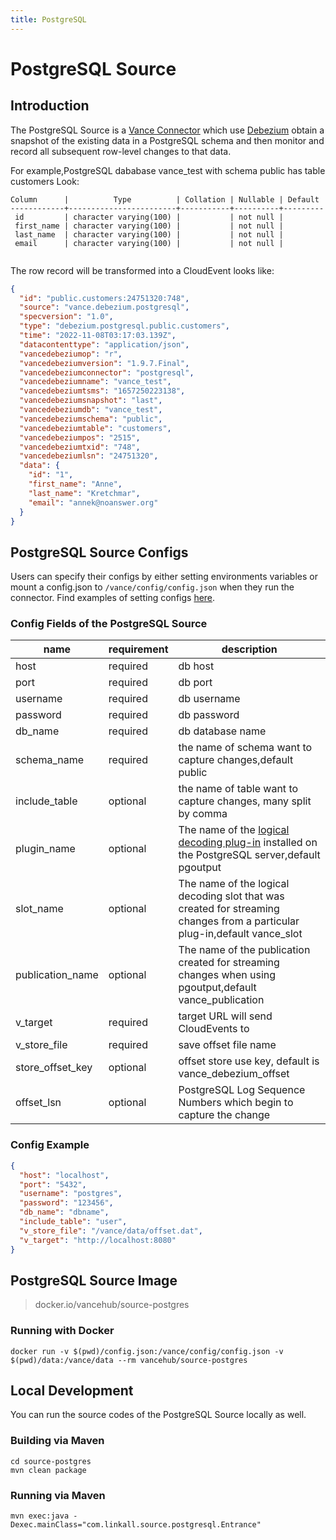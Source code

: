 ```yaml
---
title: PostgreSQL
---
```


# PostgreSQL Source

## Introduction

The PostgreSQL Source is a [Vance Connector][vc] which use [Debezium][debezium] obtain a snapshot of the existing data
in a PostgreSQL schema and then monitor and record all subsequent row-level changes to that data.

For example,PostgreSQL dababase vance_test with schema public has table customers Look:

```text
Column      |          Type          | Collation | Nullable | Default
------------+------------------------+-----------+----------+---------
 id         | character varying(100) |           | not null | 
 first_name | character varying(100) |           | not null | 
 last_name  | character varying(100) |           | not null | 
 email      | character varying(100) |           | not null | 
 
```

The row record will be transformed into a CloudEvent looks like:

```json
{
  "id": "public.customers:24751320:748",
  "source": "vance.debezium.postgresql",
  "specversion": "1.0",
  "type": "debezium.postgresql.public.customers",
  "time": "2022-11-08T03:17:03.139Z",
  "datacontenttype": "application/json",
  "vancedebeziumop": "r",
  "vancedebeziumversion": "1.9.7.Final",
  "vancedebeziumconnector": "postgresql",
  "vancedebeziumname": "vance_test",
  "vancedebeziumtsms": "1657250223138",
  "vancedebeziumsnapshot": "last",
  "vancedebeziumdb": "vance_test",
  "vancedebeziumschema": "public",
  "vancedebeziumtable": "customers",
  "vancedebeziumpos": "2515",
  "vancedebeziumtxid": "748",
  "vancedebeziumlsn": "24751320",
  "data": {
    "id": "1",
    "first_name": "Anne",
    "last_name": "Kretchmar",
    "email": "annek@noanswer.org"
  }
}

```

## PostgreSQL Source Configs

Users can specify their configs by either setting environments variables or mount a config.json to
`/vance/config/config.json` when they run the connector. Find examples of setting configs [here][config].

### Config Fields of the PostgreSQL Source

| name                | requirement | description                                                                                                               |
|---------------------|-------------|---------------------------------------------------------------------------------------------------------------------------|
| host                | required    | db host                                                                                                                   |
| port                | required    | db port                                                                                                                   |
| username            | required    | db username                                                                                                               |
| password            | required    | db password                                                                                                               |
| db_name             | required    | db database name                                                                                                          |
| schema_name         | required    | the name of schema want to capture changes,default public                                                                 |
| include_table       | optional    | the name of table want to capture changes, many split by comma                                                            |
| plugin_name         | optional    | The name of the [logical decoding plug-in] installed on the PostgreSQL server,default pgoutput                            |
| slot_name           | optional    | The name of the logical decoding slot that was created for streaming changes from a particular plug-in,default vance_slot |
| publication_name    | optional    | The name of the publication created for streaming changes when using pgoutput,default vance_publication                   |
| v_target            | required    | target URL will send CloudEvents to                                                                                       |
| v_store_file        | required    | save offset file name                                                                                                     |
| store_offset_key    | optional    | offset store use key, default is vance_debezium_offset                                                                    |
| offset_lsn          | optional    | PostgreSQL Log Sequence Numbers which begin to capture the change                                                         |

### Config Example

```json
{
  "host": "localhost",
  "port": "5432",
  "username": "postgres",
  "password": "123456",
  "db_name": "dbname",
  "include_table": "user",
  "v_store_file": "/vance/data/offset.dat",
  "v_target": "http://localhost:8080"
}
```

## PostgreSQL Source Image

> docker.io/vancehub/source-postgres

### Running with Docker

```shell
docker run -v $(pwd)/config.json:/vance/config/config.json -v $(pwd)/data:/vance/data --rm vancehub/source-postgres
```

## Local Development

You can run the source codes of the PostgreSQL Source locally as well.

### Building via Maven

```shell
cd source-postgres 
mvn clean package
```

### Running via Maven

```shell
mvn exec:java -Dexec.mainClass="com.linkall.source.postgresql.Entrance"
```

[vc]: https://github.com/linkall-labs/vance-docs/blob/main/docs/concept.md
[config]: https://github.com/linkall-labs/vance-docs/blob/main/docs/connector.md
[debezium]: https://debezium.io/documentation/reference/1.9/connectors/postgresql.html
[logical decoding plug-in]: https://debezium.io/documentation/reference/1.9/connectors/postgresql.html#postgresql-output-plugin
